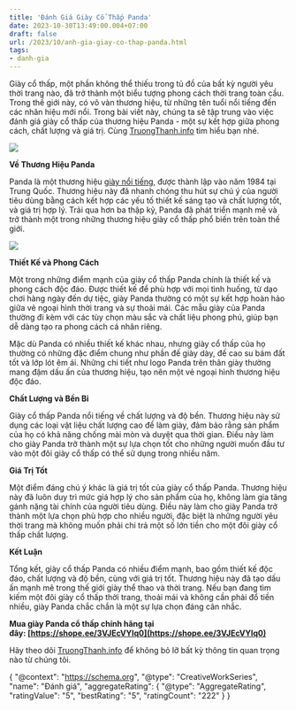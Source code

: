 ```yaml
---
title: 'Đánh Giá Giày Cổ Thấp Panda'
date: 2023-10-30T13:49:00.004+07:00
draft: false
url: /2023/10/anh-gia-giay-co-thap-panda.html
tags: 
- danh-gia
---
```


Giày cổ thấp, một phần không thể thiếu trong tủ đồ của bất kỳ người yêu thời trang nào, đã trở thành một biểu tượng phong cách thời trang toàn cầu. Trong thế giới này, có vô vàn thương hiệu, từ những tên tuổi nổi tiếng đến các nhãn hiệu mới nổi. Trong bài viết này, chúng ta sẽ tập trung vào việc đánh giá giày cổ thấp của thương hiệu Panda - một sự kết hợp giữa phong cách, chất lượng và giá trị. Cùng [TruongThanh.info](http://www.truongthanh.info) tìm hiểu bạn nhé.

[![](https://blogger.googleusercontent.com/img/b/R29vZ2xl/AVvXsEgFp6UyPK2J2IYVzmyZAdEotB9HGZ6wrDS6zi2rnYRcgBwXBz7oCu7-yta4c5U49rI6YfPhQREO6kmyHrzE04uIFIUF5_2r7l82WFUeuRERNjV7W5qBz0t7QWc3bR9oLYlII0m6_Rs3N9sKU-FTREZga4pibeRnU3UnTEZuqljjq7OhAn_CAufD8JNZxMsS/s320/giay-co-thap-panda-1.jpg)](https://blogger.googleusercontent.com/img/b/R29vZ2xl/AVvXsEgFp6UyPK2J2IYVzmyZAdEotB9HGZ6wrDS6zi2rnYRcgBwXBz7oCu7-yta4c5U49rI6YfPhQREO6kmyHrzE04uIFIUF5_2r7l82WFUeuRERNjV7W5qBz0t7QWc3bR9oLYlII0m6_Rs3N9sKU-FTREZga4pibeRnU3UnTEZuqljjq7OhAn_CAufD8JNZxMsS/s800/giay-co-thap-panda-1.jpg)

  

  

**Về Thương Hiệu Panda**

Panda là một thương hiệu [giày nổi tiếng](https://www.truongthanh.info/2023/10/anh-gia-giay-asics-court-mz-cream-black.html), được thành lập vào năm 1984 tại Trung Quốc. Thương hiệu này đã nhanh chóng thu hút sự chú ý của người tiêu dùng bằng cách kết hợp các yếu tố thiết kế sáng tạo và chất lượng tốt, và giá trị hợp lý. Trải qua hơn ba thập kỷ, Panda đã phát triển mạnh mẽ và trở thành một trong những thương hiệu giày cổ thấp phổ biến trên toàn thế giới.

  

[![](https://blogger.googleusercontent.com/img/b/R29vZ2xl/AVvXsEhYlhwU7E-rXyAEKE569dbIh8YujZu2qUlSBY-W9e9lLGjekCq864t0iXw2AAXUmf-wUpe0KM7qCzvxvsuYiDRlNPGTEfz9iRRDqPpguStsY-a1XsAqM5zXi8EUqyRe6q1K-vdVz-MOOZ-A76LPuD7tFOkYQxXMjz2SoBYYiclhaLxuUgVgn3LWIUIhw0aF/s320/giay-co-thap-panda-2.jpg)](https://blogger.googleusercontent.com/img/b/R29vZ2xl/AVvXsEhYlhwU7E-rXyAEKE569dbIh8YujZu2qUlSBY-W9e9lLGjekCq864t0iXw2AAXUmf-wUpe0KM7qCzvxvsuYiDRlNPGTEfz9iRRDqPpguStsY-a1XsAqM5zXi8EUqyRe6q1K-vdVz-MOOZ-A76LPuD7tFOkYQxXMjz2SoBYYiclhaLxuUgVgn3LWIUIhw0aF/s800/giay-co-thap-panda-2.jpg)

  

  

  

**Thiết Kế và Phong Cách**

Một trong những điểm mạnh của giày cổ thấp Panda chính là thiết kế và phong cách độc đáo. Được thiết kế để phù hợp với mọi tình huống, từ dạo chơi hàng ngày đến dự tiệc, giày Panda thường có một sự kết hợp hoàn hảo giữa vẻ ngoại hình thời trang và sự thoải mái. Các mẫu giày của Panda thường đi kèm với các tùy chọn màu sắc và chất liệu phong phú, giúp bạn dễ dàng tạo ra phong cách cá nhân riêng.

  

Mặc dù Panda có nhiều thiết kế khác nhau, nhưng giày cổ thấp của họ thường có những đặc điểm chung như phần đế giày dày, đế cao su bám đất tốt và lớp lót êm ái. Những chi tiết như logo Panda trên thân giày thường mang đậm dấu ấn của thương hiệu, tạo nên một vẻ ngoại hình thương hiệu độc đáo.

  

**Chất Lượng và Bền Bỉ**

Giày cổ thấp Panda nổi tiếng về chất lượng và độ bền. Thương hiệu này sử dụng các loại vật liệu chất lượng cao để làm giày, đảm bảo rằng sản phẩm của họ có khả năng chống mài mòn và duyệt qua thời gian. Điều này làm cho giày Panda trở thành một sự lựa chọn tốt cho những người muốn đầu tư vào một đôi giày cổ thấp có thể sử dụng trong nhiều năm.

  

**Giá Trị Tốt**

Một điểm đáng chú ý khác là giá trị tốt của giày cổ thấp Panda. Thương hiệu này đã luôn duy trì mức giá hợp lý cho sản phẩm của họ, không làm gia tăng gánh nặng tài chính của người tiêu dùng. Điều này làm cho giày Panda trở thành một lựa chọn phù hợp cho nhiều người, đặc biệt là những người yêu thời trang mà không muốn phải chi trả một số lớn tiền cho một đôi giày cổ thấp chất lượng.

  

**Kết Luận**

Tổng kết, giày cổ thấp Panda có nhiều điểm mạnh, bao gồm thiết kế độc đáo, chất lượng và độ bền, cùng với giá trị tốt. Thương hiệu này đã tạo dấu ấn mạnh mẽ trong thế giới giày thể thao và thời trang. Nếu bạn đang tìm kiếm một đôi giày cổ thấp thời trang, thoải mái và không cần phải đổ tiền nhiều, giày Panda chắc chắn là một sự lựa chọn đáng cân nhắc.

  

**Mua giày Panda cổ thấp chính hãng tại đây: [https://shope.ee/3VJEcVYIq0](https://shope.ee/3VJEcVYIq0)**

  

Hãy theo dõi [TruongThanh.info](http://www.truongthanh.info) để không bỏ lỡ bất kỳ thông tin quan trọng nào từ chúng tôi.

  

{ "@context": "https://schema.org", "@type": "CreativeWorkSeries", "name": "Đánh giá", "aggregateRating": { "@type": "AggregateRating", "ratingValue": "5", "bestRating": "5", "ratingCount": "222" } }